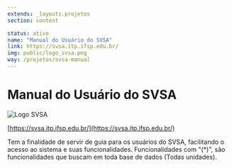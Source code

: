 ```yaml
---
extends: _layouts.projetos
section: content

status: ativo
name: "Manual do Usuário do SVSA"
link: https://svsa.itp.ifsp.edu.br/
img: public/logo_svsa.png
way: /projetos/svsa-manual
---
```

# Manual do Usuário do SVSA

![Logo SVSA](./assets/images/logo_svsa.png)

[https://svsa.itp.ifsp.edu.br/](https://svsa.itp.ifsp.edu.br/)

Tem a finalidade de servir de guia para os usuários do SVSA, facilitando o acesso ao sistema e suas funcionalidades.
Funcionalidades com "(*)", são funcionalidades que buscam em toda base de dados (Todas unidades).